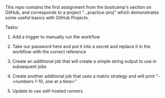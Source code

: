 This repo contains the first assignment from the bootcamp's section on GitHub, and corresponds to a project "...practice-proj" which demonstrates some useful basics with GitHub Projects.  

Tasks:

1. Add a trigger to manually run the workflow

2. Take our password here and put it into a secret and replace it in the workflow with the correct reference

3. Create an additional job that will create a simple string output to use in subsequent jobs

4. Create another additional job that uses a matrix strategy and will print "<output from previous job>-<numbers 1-10, one at a time>"

5. Update to use self-hosted runners